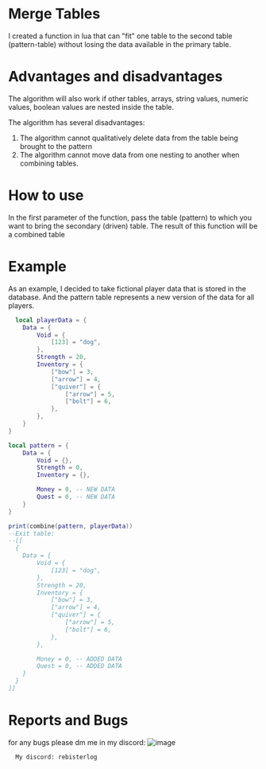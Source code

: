 # Merge Tables
I created a function in lua that can "fit" one table to the second table (pattern-table) without losing the data available in the primary table.

# Advantages and disadvantages

The algorithm will also work if other tables, arrays, string values, numeric values, boolean values are nested inside the table.

The algorithm has several disadvantages: 
1. The algorithm cannot qualitatively delete data from the table being brought to the pattern
2. The algorithm cannot move data from one nesting to another when combining tables.

# How to use

In the first parameter of the function, pass the table (pattern) to which you want to bring the secondary (driven) table.
The result of this function will be a combined table

# Example

As an example, I decided to take fictional player data that is stored in the database.
 And the pattern table represents a new version of the data for all players.

```lua
  local playerData = {
    Data = {
        Void = {
            [123] = "dog",
        },
        Strength = 20,
        Inventory = {
            ["bow"] = 3,
            ["arrow"] = 4,
            ["quiver"] = {
                ["arrow"] = 5,
                ["bolt"] = 6,
            },
        },
    }
}

local pattern = {
    Data = {
        Void = {},
        Strength = 0,
        Inventory = {},

        Money = 0, -- NEW DATA 
        Quest = 0, -- NEW DATA 
    }
}

print(combine(pattern, playerData)) 
--Exit table:
--[[
  {
    Data = {
        Void = {
            [123] = "dog",
        },
        Strength = 20,
        Inventory = {
            ["bow"] = 3,
            ["arrow"] = 4,
            ["quiver"] = {
                ["arrow"] = 5,
                ["bolt"] = 6,
            },
        },

        Money = 0, -- ADDED DATA
        Quest = 0, -- ADDED DATA
    }
  }
]]
```

# Reports and Bugs

for any bugs please dm me in my discord:
![image](https://logowik.com/content/uploads/images/discord-new-20218785.jpg)
```
  My discord: rebisterlog
```
